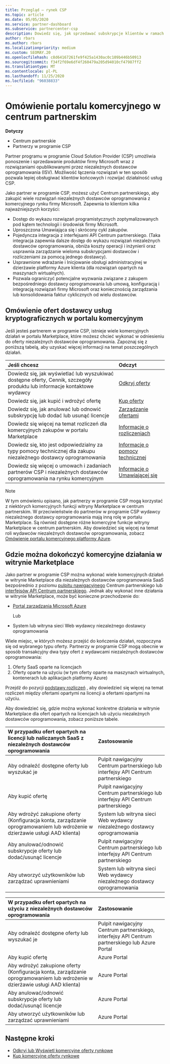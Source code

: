 ```yaml
---
title: Przegląd — rynek CSP
ms.topic: article
ms.date: 05/05/2020
ms.service: partner-dashboard
ms.subservice: partnercenter-csp
description: Dowiedz się, jak sprzedawać subskrypcje klientów w ramach oferty oprogramowanie jako usługa (SaaS) od niezależnych dostawców oprogramowania (ISV) w portalu Marketplace.
author: rbars
ms.author: rbars
ms.localizationpriority: medium
ms.custom: SEOMAY.20
ms.openlocfilehash: c8d64167261fe9f425a1430ac0c109b446b50913
ms.sourcegitcommit: f34f2f69e6df4f260479a205d94010cf47987ff2
ms.translationtype: MT
ms.contentlocale: pl-PL
ms.lasthandoff: 11/25/2020
ms.locfileid: "96038833"
---
```

# <a name="overview-of-the-commercial-marketplace-in-partner-center"></a>Omówienie portalu komercyjnego w centrum partnerskim

**Dotyczy**

- Centrum partnerskie
- Partnerzy w programie CSP

Partner programu w programie Cloud Solution Provider (CSP) umożliwia ponoszenie i sprzedawanie produktów firmy Microsoft wraz z rozwiązaniami opublikowanymi przez niezależnych dostawców oprogramowania (ISV). Możliwość łączenia rozwiązań w ten sposób pozwala lepiej obsługiwać klientów końcowych i rozwijać działalność usług CSP.

Jako partner w programie CSP, możesz użyć Centrum partnerskiego, aby zakupić wiele rozwiązań niezależnych dostawców oprogramowania z komercyjnego rynku firmy Microsoft. Zapewnia to klientom kilka najważniejszych korzyści:

- Dostęp do wykazu rozwiązań programistycznych zoptymalizowanych pod kątem technologii i środowisk firmy Microsoft.
- Uproszczona Umawiająca się i skrócony cykl zakupów.
- Pojedyncza integracja z interfejsami API Centrum partnerskiego. (Taka integracja zapewnia dalsze dostęp do wykazu rozwiązań niezależnych dostawców oprogramowania, obniża koszty operacji i inżynierii oraz usprawnia zarządzanie wieloma subskrypcjami dostawców i rozliczeniami za pomocą jednego dostawcy).
- Usprawnione wdrażanie i Inicjowanie obsługi administracyjnej w dzierżawie platformy Azure klienta (dla rozwiązań opartych na maszynach wirtualnych).
- Pozwala ograniczyć potencjalne wyzwania związane z zakupem bezpośredniego dostawcy oprogramowania lub umową, konfiguracją i integracją rozwiązań firmy Microsoft oraz koniecznością zarządzania lub konsolidowania faktur cyklicznych od wielu dostawców.

## <a name="overview-of-csp-offers-in-the-commercial-marketplace"></a>Omówienie ofert dostawcy usług kryptograficznych w portalu komercyjnym

Jeśli jesteś partnerem w programie CSP, istnieje wiele komercyjnych działań w portalu Marketplace, które możesz chcieć wykonać w odniesieniu do oferty niezależnych dostawców oprogramowania. Zapoznaj się z poniższą tabelą, aby uzyskać więcej informacji na temat poszczególnych działań.

|**Jeśli chcesz**  |**Odczyt**   |
|:------------------------------------|:------------------|
|Dowiedz się, jak wyświetlać lub wyszukiwać dostępne oferty, Cennik, szczegóły produktu lub informacje kontaktowe wydawcy | [Odkryj oferty](csp-commercial-marketplace-discover.md) | 
|Dowiedz się, jak kupić i wdrożyć ofertę   | [Kup oferty](csp-commercial-marketplace-purchase.md)   | 
|Dowiedz się, jak anulować lub odnowić subskrypcję lub dodać lub usunąć licencje  | [Zarządzanie ofertami](csp-commercial-marketplace-manage.md) |
|Dowiedz się więcej na temat rozliczeń dla komercyjnych zakupów w portalu Marketplace | [Informacje o rozliczeniach](csp-commercial-marketplace-billing.md) |
|Dowiedz się, kto jest odpowiedzialny za typy pomocy technicznej dla zakupu niezależnego dostawcy oprogramowania | [Informacje o pomocy technicznej](csp-commercial-marketplace-support.md) |
|Dowiedz się więcej o umowach i zadaniach partnerów CSP i niezależnych dostawców oprogramowania na rynku komercyjnym | [Informacje o Umawiającej się](csp-commercial-marketplace-contracting.md) |

> [!NOTE]
> W tym omówieniu opisano, jak partnerzy w programie CSP mogą korzystać z niektórych komercyjnych funkcji witryny Marketplace w centrum partnerskim. W przeciwieństwie do partnerów w programie CSP wydawcy niezależnego dostawcy oprogramowania mają inną rolę w portalu Marketplace. Są również dostępne różne komercyjne funkcje witryny Marketplace w centrum partnerskim. Aby dowiedzieć się więcej na temat roli wydawców niezależnych dostawców oprogramowania, zobacz [Omówienie portalu komercyjnego platformy Azure](/azure/marketplace/partner-center-portal/commercial-marketplace-overview).

## <a name="where-to-complete-commercial-marketplace-activities"></a>Gdzie można dokończyć komercyjne działania w witrynie Marketplace

Jako partner w programie CSP można wykonać wiele komercyjnych działań w witrynie Marketplace dla niezależnych dostawców oprogramowania SaaS bezpośrednio z poziomu [pulpitu nawigacyjnego](https://partner.microsoft.com/dashboard) Centrum partnerskiego lub [interfejsów API Centrum partnerskiego](/partner-center/develop/). Jednak aby wykonać inne działania w witrynie Marketplace, może być konieczne przechodzenie do:

- [Portal zarządzania Microsoft Azure](https://portal.azure.com/)

    Lub

- System lub witryna sieci Web wydawcy niezależnego dostawcy oprogramowania

Wiele miejsc, w których możesz przejść do kończenia działań, rozpoczyna się od wybranego typu oferty. Partnerzy w programie CSP mogą obecnie w sposób transakcyjny dwa typy ofert z wydawcami niezależnych dostawców oprogramowania:

1. Oferty SaaS oparte na licencjach  
2. Oferty oparte na użyciu (w tym oferty oparte na maszynach wirtualnych, kontenerach lub aplikacjach platformy Azure)

Przejdź do pozycji [podstawy rozliczeń](billing-basics.md) , aby dowiedzieć się więcej na temat rozliczeń między ofertami opartymi na licencji a ofertami opartymi na użyciu.  

Aby dowiedzieć się, gdzie można wykonać konkretne działania w witrynie Marketplace dla ofert opartych na licencjach lub użyciu niezależnych dostawców oprogramowania, zobacz poniższe tabele.

|**W przypadku ofert opartych na licencji lub naliczanych SaaS z niezależnych dostawców oprogramowania**  |**Zastosowanie**  |
|:------------------------------------|:------------------|
|Aby odnaleźć dostępne oferty lub wyszukać je  | Pulpit nawigacyjny Centrum partnerskiego lub interfejsy API Centrum partnerskiego  |
|Aby kupić ofertę  | Pulpit nawigacyjny Centrum partnerskiego lub interfejsy API Centrum partnerskiego  |
|Aby wdrożyć zakupione oferty (Konfiguracja konta, zarządzanie oprogramowaniem lub wdrożenie w dzierżawie usługi AAD klienta)  | System lub witryna sieci Web wydawcy niezależnego dostawcy oprogramowania  |
|Aby anulować/odnowić subskrypcje oferty lub dodać/usunąć licencje | Pulpit nawigacyjny Centrum partnerskiego lub interfejsy API Centrum partnerskiego  |
|Aby utworzyć użytkowników lub zarządzać uprawnieniami  | System lub witryna sieci Web wydawcy niezależnego dostawcy oprogramowania  |

|**W przypadku ofert opartych na użyciu z niezależnych dostawców oprogramowania**  |**Zastosowanie**  |
|:------------------------------------|:------------------|
|Aby odnaleźć dostępne oferty lub wyszukać je  | Pulpit nawigacyjny Centrum partnerskiego, interfejsy API Centrum partnerskiego lub Azure Portal  |
|Aby kupić ofertę  | Azure Portal  |
|Aby wdrożyć zakupione oferty (Konfiguracja konta, zarządzanie oprogramowaniem lub wdrożenie w dzierżawie usługi AAD klienta)  | Azure Portal  |
|Aby anulować/odnowić subskrypcje oferty lub dodać/usunąć licencje | Azure Portal  |
|Aby utworzyć użytkowników lub zarządzać uprawnieniami  | Azure Portal  |

## <a name="next-steps"></a>Następne kroki

- [Odkryj lub Wyświetl komercyjne oferty rynkowe](csp-commercial-marketplace-discover.md)
- [Kup komercyjne oferty rynkowe](csp-commercial-marketplace-purchase.md)